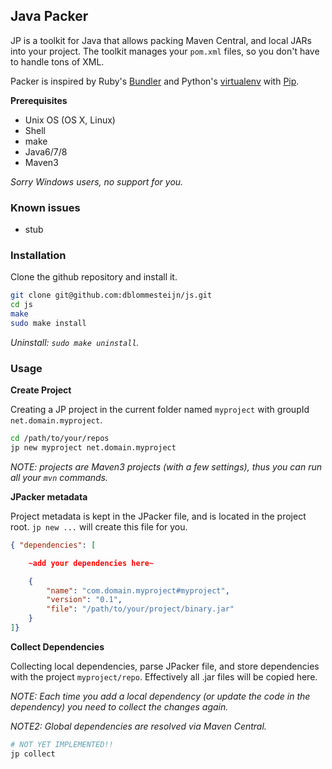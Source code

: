 ## Java Packer

JP is a toolkit for Java that allows packing Maven Central, and local JARs into your project. The toolkit manages your `pom.xml` files, so you don't have to handle tons of XML.

Packer is inspired by Ruby's [Bundler](http://bundler.io/) and Python's [virtualenv](https://virtualenv.readthedocs.org/en/latest/) with [Pip](https://pip.readthedocs.org/en/latest/).

**Prerequisites**

* Unix OS (OS X, Linux)
* Shell
* make
* Java6/7/8
* Maven3

*Sorry Windows users, no support for you.*


### Known issues

* stub


### Installation

Clone the github repository and install it.

```bash
git clone git@github.com:dblommesteijn/js.git
cd js
make
sudo make install
```

*Uninstall: `sudo make uninstall`.*


### Usage

**Create Project**

Creating a JP project in the current folder named `myproject` with groupId `net.domain.myproject`.

```bash
cd /path/to/your/repos
jp new myproject net.domain.myproject
```

*NOTE: projects are Maven3 projects (with a few settings), thus you can run all your `mvn` commands.*

**JPacker metadata**

Project metadata is kept in the JPacker file, and is located in the project root. `jp new ...` will create this file for you.

```json
{ "dependencies": [

	~add your dependencies here~

	{
		"name": "com.domain.myproject#myproject",
		"version": "0.1",
		"file": "/path/to/your/project/binary.jar"
	}
]}
```

**Collect Dependencies**

Collecting local dependencies, parse JPacker file, and store dependencies with the project `myproject/repo`. Effectively all .jar files will be copied here.

*NOTE: Each time you add a local dependency (or update the code in the dependency) you need to collect the changes again.*

*NOTE2: Global dependencies are resolved via Maven Central.*

```bash
# NOT YET IMPLEMENTED!!
jp collect
```





